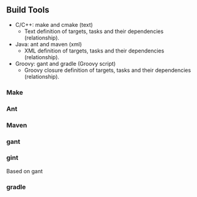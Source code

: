 ## Build Tools
- C/C++:  make and cmake (text)
    - Text definition of targets, tasks and their dependencies (relationship).
- Java: ant and maven (xml)
    - XML definition of targets, tasks and their dependencies (relationship).
- Groovy:  gant and gradle (Groovy script)
    - Groovy closure definition of targets, tasks and their dependencies (relationship).

### Make

### Ant

### Maven

### gant 

### gint
Based on gant

### gradle




